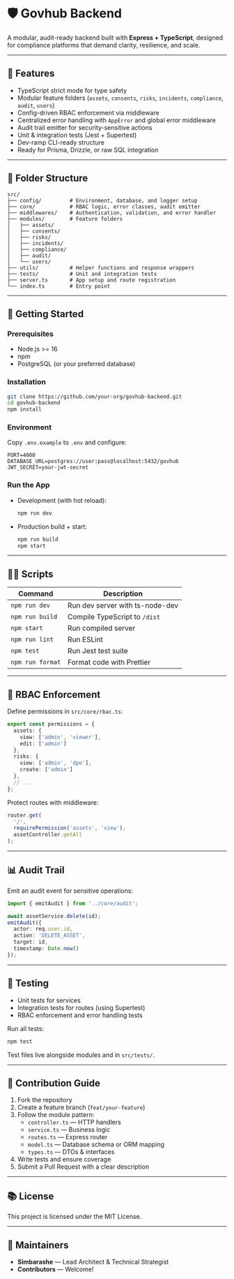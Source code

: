 # 🛡️ Govhub Backend

A modular, audit-ready backend built with **Express + TypeScript**, designed for compliance platforms that demand clarity, resilience, and scale.

---

## 🚀 Features

- TypeScript strict mode for type safety  
- Modular feature folders (`assets`, `consents`, `risks`, `incidents`, `compliance`, `audit`, `users`)  
- Config-driven RBAC enforcement via middleware  
- Centralized error handling with `AppError` and global error middleware  
- Audit trail emitter for security-sensitive actions  
- Unit & integration tests (Jest + Supertest)  
- Dev-ramp CLI-ready structure  
- Ready for Prisma, Drizzle, or raw SQL integration  

---

## 📁 Folder Structure

```
src/
├── config/         # Environment, database, and logger setup
├── core/           # RBAC logic, error classes, audit emitter
├── middlewares/    # Authentication, validation, and error handler
├── modules/        # Feature folders
│   ├── assets/
│   ├── consents/
│   ├── risks/
│   ├── incidents/
│   ├── compliance/
│   ├── audit/
│   └── users/
├── utils/          # Helper functions and response wrappers
├── tests/          # Unit and integration tests
├── server.ts       # App setup and route registration
└── index.ts        # Entry point
```

---

## 🏁 Getting Started

### Prerequisites

- Node.js >= 16  
- npm  
- PostgreSQL (or your preferred database)  

### Installation

```bash
git clone https://github.com/your-org/govhub-backend.git
cd govhub-backend
npm install
```

### Environment

Copy `.env.example` to `.env` and configure:

```env
PORT=4000
DATABASE_URL=postgres://user:pass@localhost:5432/govhub
JWT_SECRET=your-jwt-secret
```

### Run the App

- Development (with hot reload):  
  ```bash
  npm run dev
  ```
- Production build + start:  
  ```bash
  npm run build
  npm start
  ```

---

## 🧑‍💻 Scripts

| Command          | Description                             |
| ---------------- | --------------------------------------- |
| `npm run dev`    | Run dev server with ts-node-dev         |
| `npm run build`  | Compile TypeScript to `/dist`           |
| `npm start`      | Run compiled server                     |
| `npm run lint`   | Run ESLint                              |
| `npm test`       | Run Jest test suite                     |
| `npm run format` | Format code with Prettier               |

---

## 🔐 RBAC Enforcement

Define permissions in `src/core/rbac.ts`:

```ts
export const permissions = {
  assets: {
    view: ['admin', 'viewer'],
    edit: ['admin']
  },
  risks: {
    view: ['admin', 'dpo'],
    create: ['admin']
  },
  // ...
};
```

Protect routes with middleware:

```ts
router.get(
  '/',
  requirePermission('assets', 'view'),
  assetController.getAll
);
```

---

## 📊 Audit Trail

Emit an audit event for sensitive operations:

```ts
import { emitAudit } from '../core/audit';

await assetService.delete(id);
emitAudit({
  actor: req.user.id,
  action: 'DELETE_ASSET',
  target: id,
  timestamp: Date.now()
});
```

---

## 🧪 Testing

- Unit tests for services  
- Integration tests for routes (using Supertest)  
- RBAC enforcement and error handling tests  

Run all tests:

```bash
npm test
```

Test files live alongside modules and in `src/tests/`.

---

## 📌 Contribution Guide

1. Fork the repository  
2. Create a feature branch (`feat/your-feature`)  
3. Follow the module pattern:  
   - `controller.ts` — HTTP handlers  
   - `service.ts` — Business logic  
   - `routes.ts` — Express router  
   - `model.ts` — Database schema or ORM mapping  
   - `types.ts` — DTOs & interfaces  
4. Write tests and ensure coverage  
5. Submit a Pull Request with a clear description  

---

## 📚 License

This project is licensed under the MIT License.

---

## 👥 Maintainers

- **Simbarashe** — Lead Architect & Technical Strategist  
- **Contributors** — Welcome!  